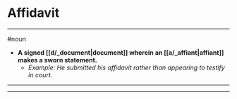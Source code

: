 # Affidavit
---
#noun
- **A signed [[d/_document|document]] wherein an [[a/_affiant|affiant]] makes a sworn statement.**
	- _Example: He submitted his affidavit rather than appearing to testify in court._
---
---
